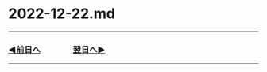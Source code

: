 # 2022-12-22.md

---

### [◀️前日へ](https://github.com/yuasys/chatty-journal/blob/main/2022/12/2022-12-21.md)&emsp;&emsp;&emsp;&emsp;[翌日へ▶️](https://github.com/yuasys/chatty-journal/blob/main/2022/12/2022-12-23.md)

---
